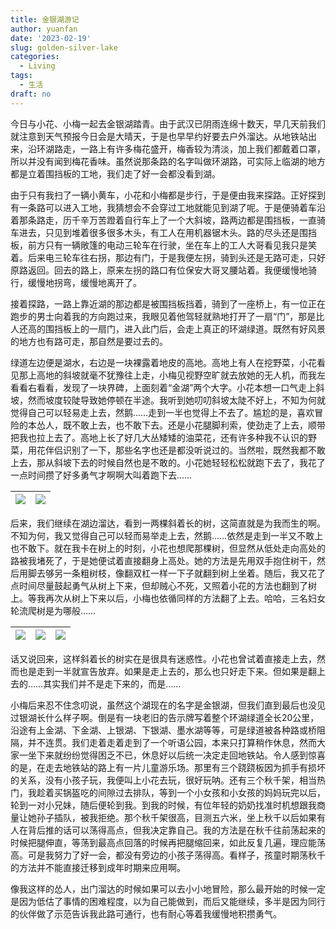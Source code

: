 ```yaml
---
title: 金银湖游记
author: yuanfan
date: '2023-02-19'
slug: golden-silver-lake
categories:
  - Living
tags:
  - 生活
draft: no
---
```


<!--more-->


今日与小花、小梅一起去金银湖踏青。由于武汉已阴雨连绵十数天，早几天前我们就注意到天气预报今日会是大晴天，于是也早早约好要去户外溜达。从地铁站出来，沿环湖路走，一路上有许多梅花盛开，梅香较为清淡，加上我们都戴着口罩，所以并没有闻到梅花香味。虽然说那条路的名字叫做环湖路，可实际上临湖的地方都是立着围挡板的工地，我们走了好一会都没看到湖。

由于只有我扫了一辆小黄车，小花和小梅都是步行，于是便由我来探路。正好探到有一条路可以进入工地，我猜想会不会穿过工地就能见到湖了呢。于是便骑着车沿着那条路走，历千辛万苦蹬着自行车上了一个大斜坡，路两边都是围挡板，一直骑车进去，只见到堆着很多很多木头，有工人在用机器锯木头。路的尽头还是围挡板，前方只有一辆敞篷的电动三轮车在行驶，坐在车上的工人大哥看见我只是笑着。后来电三轮车往右拐，那边有门，于是我便左拐，骑到头还是无路可走，只好原路返回。回去的路上，原来左拐的路口有位保安大哥叉腰站着。我便缓慢地骑行，缓慢地拐弯，缓慢地离开了。

接着探路，一路上靠近湖的那边都是被围挡板挡着，骑到了一座桥上，有一位正在跑步的男士向着我的方向跑过来，我眼见着他驾轻就熟地打开了一扇“门”，那是比人还高的围挡板上的一扇门，进入此门后，会走上真正的环湖绿道。既然有好风景的地方也有路可走，那自然是要过去的。

绿道左边便是湖水，右边是一块裸露着地皮的高地。高地上有人在挖野菜，小花看见那上高地的斜坡就毫不犹豫往上走，小梅见视野空旷就去放她的无人机，而我左看看右看看，发现了一块界碑，上面刻着“金湖”两个大字。小花本想一口气走上斜坡，然而坡度较陡导致她停顿在半途。我听到她叨叨斜坡太陡不好上，不知为何就觉得自己可以轻易走上去，然鹅……走到一半也觉得上不去了。尴尬的是，喜欢冒险的本怂人，既不敢上去，也不敢下去。还是小花腿脚利索，使劲走了上去，顺带把我也拉上去了。高地上长了好几大丛矮矮的油菜花，还有许多种我不认识的野菜，用花伴侣识别了一下，那些名字也还是都没听说过的。当然啦，既然我都不敢上去，那从斜坡下去的时候自然也是不敢的。小花她轻轻松松就跑下去了，我花了一点时间攒了好多勇气才啊啊大叫着跑下去……

|![](https://yuanfan.rbind.io/images/2023/2023-02-19-1.jpg)|![](https://yuanfan.rbind.io/images/2023/2023-02-19-5.jpg)|
|:-:|:-:|

后来，我们继续在湖边溜达，看到一两棵斜着长的树，这简直就是为我而生的啊。不知为何，我又觉得自己可以轻而易举走上去，然鹅……依然是走到一半又不敢上也不敢下。就在我卡在树上的时刻，小花也想爬那棵树，但显然从低处走向高处的路被我堵死了，于是她便试着直接翻身上高处。她的方法是先用双手抱住树干，然后用脚去够另一条粗树枝，像翻双杠一样一下子就翻到树上坐着。随后，我又花了点时间尽量鼓起勇气从树上下来，但却贼心不死，又照着小花的方法也翻到了树上。等我再次从树上下来以后，小梅也依循同样的方法翻了上去。哈哈，三名妇女轮流爬树是为哪般……

|![](https://yuanfan.rbind.io/images/2023/2023-02-19-2.jpg)|![](https://yuanfan.rbind.io/images/2023/2023-02-19-3.jpg)|![](https://yuanfan.rbind.io/images/2023/2023-02-19-4.jpg)|
|:-:|:-:|:-:|

话又说回来，这样斜着长的树实在是很具有迷惑性。小花也曾试着直接走上去，然而也是走到一半就宣告放弃。如果是走上去的，那么也只好走下来。但如果是翻上去的……其实我们并不是走下来的，而是……

小梅后来忍不住念叨说，虽然这个湖现在的名字是金银湖，但我们直到最后也没见过银湖长什么样子啊。倒是有一块老旧的告示牌写着整个环湖绿道全长20公里，沿途有上金湖、下金湖、上银湖、下银湖、墨水湖等等，可是绿道被各种路或桥阻隔，并不连贯。我们走着走着走到了一个听语公园，本来只打算稍作休息，然而大家一坐下来就纷纷觉得困乏不已，休息好以后统一决定走回地铁站。令人感到惊喜的是，在走去地铁站的路上有一片儿童游乐场。那里有三个跷跷板因为抓手有损坏的关系，没有小孩子玩，我便叫上小花去玩，很好玩呐。还有三个秋千架，相当热门，我趁着买锅盔吃的间隙过去排队，等到一个小女孩和小女孩的妈妈玩完以后，轮到一对小兄妹，随后便轮到我。到我的时候，有位年轻的奶奶找准时机想跟我商量让她孙子插队，被我拒绝。那个秋千架很高，目测五六米，坐上秋千以后如果有人在背后推的话可以荡得高点，但我决定靠自己。我的方法是在秋千往前荡起来的时候把腿伸直，等荡到最高点回落的时候再把腿缩回来，如此反复几遍，理应能荡高。可是我努力了好一会，都没有旁边的小孩子荡得高。看样子，孩童时期荡秋千的方法并不能直接迁移到成年时期来应用啊。

像我这样的怂人，出门溜达的时候如果可以去小小地冒险，那么最开始的时候一定是因为低估了事情的困难程度，以为自己能做到，而后又能继续，多半是因为同行的伙伴做了示范告诉我此路可通行，也有耐心等着我缓慢地积攒勇气。
